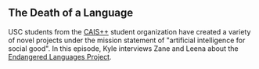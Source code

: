 ## The Death of a Language

USC students from the [CAIS++](http://caisplusplus.usc.edu/) student organization have created a variety of novel projects under the mission statement of "artificial intelligence for social good".  In this episode, Kyle interviews Zane and Leena about the [Endangered Languages Project](http://www.endangeredlanguages.com/).
